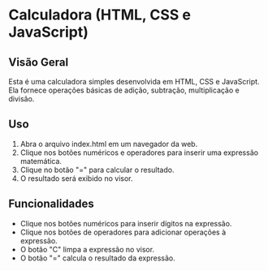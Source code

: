 # Calculadora (HTML, CSS e JavaScript)

## Visão Geral

<p> Esta é uma calculadora simples desenvolvida em HTML, CSS e JavaScript. Ela fornece operações básicas de adição, subtração, multiplicação e divisão.</p>

## Uso

<ol>

<li> Abra o arquivo index.html em um navegador da web.
<li> Clique nos botões numéricos e operadores para inserir uma expressão matemática.
<li> Clique no botão "=" para calcular o resultado.
<li> O resultado será exibido no visor.
</ol>

## Funcionalidades


<ul>
<li> Clique nos botões numéricos para inserir dígitos na expressão.
<li> Clique nos botões de operadores para adicionar operações à expressão.
<li> O botão "C" limpa a expressão no visor.
<li> O botão "=" calcula o resultado da expressão.

</ul>